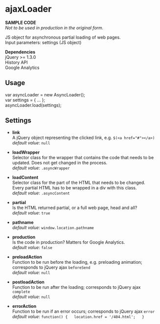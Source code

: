 # ajaxLoader

<b>SAMPLE CODE</b>  
*Not to be used in production in the original form.*

JS object for asynchronous partial loading of web pages.  
Input parameters: settings (JS object)  

<b>Dependencies</b>  
jQuery >= 1.3.0  
History API  
Google Analytics  

Usage  
-------------------------
var asyncLoader = new AsyncLoader();  
var settings = { ... };    
asyncLoader.load(settings);  

Settings  
-------------------------
- <b>link</b>  
A jQuery object representing the clicked link, e.g. ``$(<a href="#"></a>)``  
*default value*: ``null``

- <b>loadWrapper</b>  
Selector class for the wrapper that contains the code that needs to be updated. Does not get changed in the process.   
*default value*: ``.asyncWrapper``   

- <b>loadContent</b>  
Selector class for the part of the HTML that needs to be changed.  
Every partial HTML has to be wrapped in a div with this class.  
*default value*: ``.asyncContent``

- <b>partial</b>  
Is the HTML returned partial, or a full web page, head and all?  
*default value*: ``true``  

- <b>pathname</b>  
*default value*: ``window.location.pathname``  

- <b>production</b>  
Is the code in production? Matters for Google Analytics.  
*default value*: ``false``  

- <b>preloadAction</b>  
Function to be run before the loading, e.g. preloading animation; corresponds to jQuery ajax `beforeSend`  
*default value*: ``null``  

- <b>postloadAction</b>  
Function to be run after the loading; corresponds to jQuery ajax `complete`  
*default value*: ``null``  

- <b>errorAction</b>  
Function to be run if an error occurs; corresponds to jQuery ajax `error`  
*default value*: 
``function() {  
   location.href = '/404.html';  
 }``
